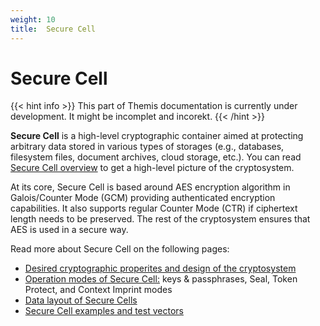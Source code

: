 ```yaml
---
weight: 10
title:  Secure Cell
---
```


# Secure Cell

{{< hint info >}}
This part of Themis documentation is currently under development.
It might be incomplet and incorekt.
{{< /hint >}}

**Secure Сell** is a high-level cryptographic container
aimed at protecting arbitrary data stored in various types of storages
(e.g., databases, filesystem files, document archives, cloud storage, etc.).
You can read [Secure Cell overview](/themis/crypto-theory/cryptosystems/secure-cell/)
to get a high-level picture of the cryptosystem.

At its core, Secure Cell is based around AES encryption algorithm
in Galois/Counter Mode (GCM) providing authenticated encryption capabilities.
It also supports regular Counter Mode (CTR) if ciphertext length needs to be preserved.
The rest of the cryptosystem ensures that AES is used in a secure way.

Read more about Secure Cell on the following pages:

  - [Desired cryptographic properites and design of the cryptosystem](design/)
  - [Operation modes of Secure Cell:](modes/)
    keys & passphrases, Seal, Token Protect, and Context Imprint modes
  - [Data layout of Secure Cells](layout/)
  - [Secure Cell examples and test vectors](examples/)
